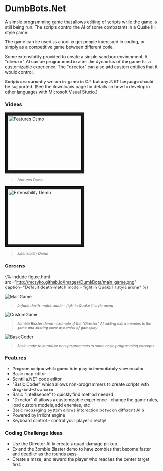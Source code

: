 # DumbBots.Net
A simple programming game that allows editing of scripts while the game is still being run. The scripts control the AI of some combatants in a Quake III-style game. 

The game can be used as a tool to get people interested in coding, or simply as a competitive game between different code.

Some extensibility provided to create a simple sandbox environment. A "director" AI can be programmed to alter the dynamics of the game for a customizable experience. The "director" can also add custom entities that it would control. 

Scripts are currently written in-game in C#, but any .NET language should be supported. (See the downloads page for details on how to develop in other languages with Microsoft Visual Studio.)

### Videos ###

<a href="http://www.youtube.com/watch?feature=player_embedded&v=bSjWUueKhPE" target="_blank"><img src="http://img.youtube.com/vi/bSjWUueKhPE/0.jpg" 
alt="Features Demo" width="240" height="180" border="10" /></a>
> <sub>*Features Demo*</sub>

<a href="http://www.youtube.com/watch?feature=player_embedded&v=LjG5SWcGVtc" target="_blank"><img src="http://img.youtube.com/vi/LjG5SWcGVtc/0.jpg" 
alt="Extensibility Demo" width="240" height="180" border="10" /></a>
> <sub>*Extensibility Demo*</sub>

### Screens ###

{% include figure.html src="http://mcsyko.github.io/Images/DumbBots/main_game.png" caption="Default death-match mode - fight in Quake III style arena" %}

![MainGame](http://mcsyko.github.io/Images/DumbBots/main_game.png)
> <sub>*Default death-match mode - fight in Quake III style arena*</sub>

![CustomGame](http://mcsyko.github.io/Images/DumbBots/zombie_blaster.png)
> <sub>*Zombie Blaster demo - example of the "Director" AI adding extra enemies to the game and altering some dynamics of gameplay*</sub>

![BasicCoder](http://mcsyko.github.io/Images/DumbBots/basic_coder.png)
> <sub>*Basic coder to introduce non-programmers to some basic programming concepts*</sub>

### Features ###
* Program scripts while game is in play to immediately view results
* Basic map editor
* Scintilla.NET code editor
* "Basic Coder" which allows non-programmers to create scripts with drag-and-drop ease
* Basic "intellisense" to quickly find method needed
* "Director" AI allows a customizable experience - change the game rules, load custom models, add enemies, etc
* Basic messaging system allows interaction between different AI's
* Powered by Irrlicht engine
* Keyboard control - control your player directly!

### Coding Challenge Ideas ###
* Use the Director AI to create a quad-damage pickup.
* Extend the Zombie Blaster demo to have zombies that become faster and deadlier as the rounds pass
* Create a maze, and reward the player who reaches the center target first.

